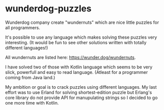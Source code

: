 # wunderdog-puzzles

Wunderdog company create "wundernuts" which are nice little puzzles for all programmers.
 
It's possible to use any language which makes solving these puzzles very interesting.
(It would be fun to see other solutions written with totally different languages!)

All wundernuts are listed here: https://wunder.dog/wundernuts.

I have solved two of those with Kotlin language which seems to be very slick, powerfull and easy to read language.
(Atleast for a programmer coming from Java land.)

My ambition or goal is to crack puzzles using different languages. My last effort was to use Erland for solving 
shortest-edition puzzle but Erlang's core library do not provide API for manupulating strings 
so I decided to go one more time with Kotlin.
